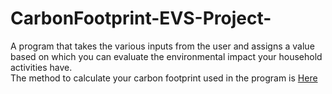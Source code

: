 # CarbonFootprint-EVS-Project-
A program that takes the various inputs from the user and assigns a value based on which you can evaluate the environmental impact your household activities have.  
The method to calculate your carbon footprint used in the program is [Here](https://www.wikihow.com/Calculate-Your-Carbon-Footprint)   
